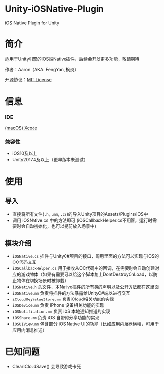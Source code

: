 # Unity-iOSNative-Plugin
 iOS Native Plugin for Unity

# 简介
适用于Unity引擎的iOS端Native插件，后续会开发更多功能，敬请期待

作者：Aaron（AKA. FengYan, 枫炎）

开源协议：[MIT License](https://github.com/Aaron8052/Unity-iOSNative-Plugin/blob/main/LICENSE)

# 信息

### IDE
[(macOS) Xcode](https://developer.apple.com/download/all/?q=Xcode)

### 兼容性
- iOS10及以上
- Unity2017.4及以上（更早版本未测试）

# 使用
## 导入
- 直接将所有文件(`.h`, `.mm`, `.cs`)的导入Unity项目的Assets/Plugins/iOS中
- 调用 iOSNative.cs 中的方法即可 (iOSCallbackHelper.cs不用管，运行时需要时会自动初始化，也可以提前放入场景中)

## 模块介绍
- `iOSNative.cs` 插件与UnityC#项目的接口，调用里面的方法可以实现与iOS的OC代码交互
- `iOSCallbackHelper.cs` 用于接收从OC代码中的回调，在需要时会自动创建对应的游戏物体（如果有需要可以给这个脚本加上DontDestroyOnLoad，以防止物体在切换场景时被卸载）
- `iOSNative.h` 头文件，本Native插件的所有类的声明以及公开方法都在这里面
- `iOSNative.mm` 负责将插件的方法暴露给UnityC#端以进行交互
- `iCloudKeyValueStore.mm` 负责iCloud相关功能的实现
- `iOSDevice.mm` 负责 iPhone 设备相关功能的实现
- `iOSNotification.mm` 负责 iOS 本地通知推送的实现
- `iOSShare.mm` 负责 iOS 自带的分享功能的实现
- `iOSUIView.mm` 包含部分 iOS Native UI的功能（比如应用内展示横幅，可用于应用内消息推送）

# 已知问题
- ClearICloudSave() 会导致游戏卡死
